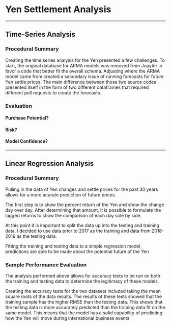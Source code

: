 # Yen Settlement Analysis

-----

## Time-Series Analysis

### Procedural Summary

Creating the time series analysis for the Yen presented a few challenges.  To start, the original database for ARMA models was removed from Jupyter in favor a code that better fit the overall schema.  Adjusting where the ARMA model came from created a secondary issue of running forecasts for future Yen settle prices.  The main difference between those two source codes presented itself in the form of two different dataframes that required different pull requests to create the forecasts.

### Evaluation
#### Purchase Potential?

#### Risk?

#### Model Confidence?
------

## Linear Regression Analysis

### Procedural Summary

Pulling in the data of Yen changes and settle prices for the past 30 years allows for a more acurate prediction of future prices.  

The first step is to show the percent return of the Yen and show the change day over day.  After determining that amount, it is possible to formulate the lagged returns to show the comparison of each day side by side.

At this point it is important to split the data up into the testing and training data, I decided to use data prior to 2017 as the training and data from 2018-2019 as the testing data.  

Fitting the training and testing data to a simple regression model, predictions are able to be made about the potential future of the Yen

### Sample Performance Evaluation

The analysis performed above allows for accuracy tests to be run on both the training and testing data to determine the legitimacy of these models.  

Creating the accuracy tests for the two datasets included taking the mean square roots of the data results.  The results of these tests showed that the training sample has the higher RMSE than the testing data.  This shows that the testing data is more accurately predicted than the training data fit on the same model.  This means that the model has a solid capability of predicting how the Yen will move during international business events.